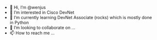 - 👋 Hi, I’m @wenjus
- 👀 I’m interested in Cisco DevNet
- 🌱 I’m currently learning DevNet Associate (rocks) which is mostly done in Python
- 💞️ I’m looking to collaborate on ...
- 📫 How to reach me ...

<!---
wenjus/wenjus is a ✨ special ✨ repository because its `README.md` (this file) appears on your GitHub profile.
You can click the Preview link to take a look at your changes.
--->
